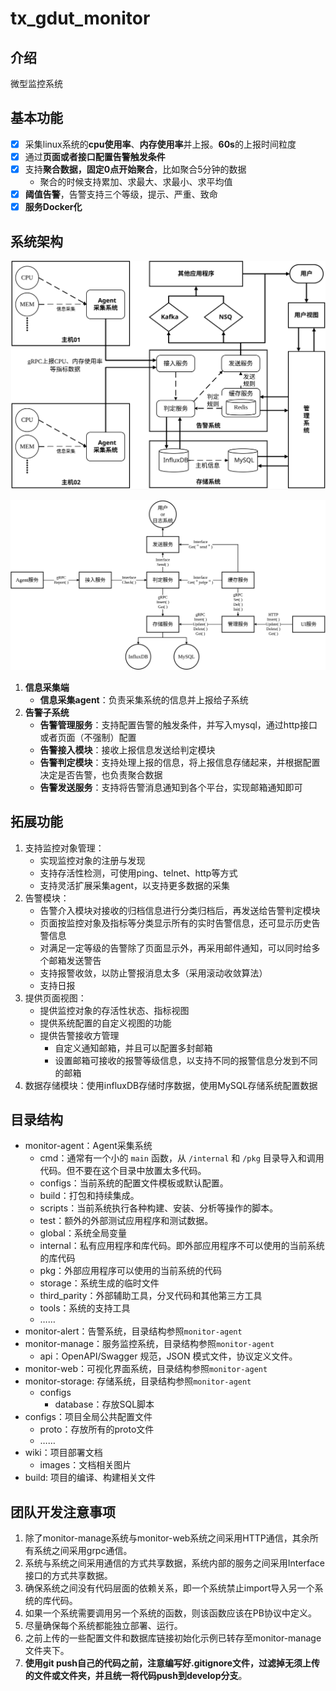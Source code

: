 # tx_gdut_monitor

## 介绍
微型监控系统

## 基本功能
- [x] 采集linux系统的**cpu使用率**、**内存使用率**并上报。**60s**的上报时间粒度 
- [x] 通过**页面或者接口配置告警触发条件**
- [x] 支持**聚合数据，固定0点开始聚合**，比如聚合5分钟的数据
    * 聚合的时候支持累加、求最大、求最小、求平均值
- [x] **阈值告警**，告警支持三个等级，提示、严重、致命
- [x] **服务Docker化**

## 系统架构

![系统架构](wiki/images/article.svg)

![API接口设计概要](wiki/images/flow.svg)

1. **信息采集端**
    * **信息采集agent**：负责采集系统的信息并上报给子系统
2. **告警子系统**
    * **告警管理服务**：支持配置告警的触发条件，并写入mysql，通过http接口或者页面（不强制）配置
    * **告警接入模块**：接收上报信息发送给判定模块
    * **告警判定模块**：支持处理上报的信息，将上报信息存储起来，并根据配置决定是否告警，也负责聚合数据
    * **告警发送服务**：支持将告警消息通知到各个平台，实现邮箱通知即可

## 拓展功能
1. 支持监控对象管理：
    * 实现监控对象的注册与发现
    * 支持存活性检测，可使用ping、telnet、http等方式
    * 支持灵活扩展采集agent，以支持更多数据的采集
2. 告警模块：
    * 告警介入模块对接收的归档信息进行分类归档后，再发送给告警判定模块
    * 页面按监控对象及指标等分类显示所有的实时告警信息，还可显示历史告警信息
    * 对满足一定等级的告警除了页面显示外，再采用邮件通知，可以同时给多个邮箱发送警告
    * 支持报警收敛，以防止警报消息太多（采用滚动收敛算法）
    * 支持日报
3. 提供页面视图：
    * 提供监控对象的存活性状态、指标视图
    * 提供系统配置的自定义视图的功能
    * 提供告警接收方管理
        * 自定义通知邮箱，并且可以配置多封邮箱
        * 设置邮箱可接收的报警等级信息，以支持不同的报警信息分发到不同的邮箱
4. 数据存储模块：使用influxDB存储时序数据，使用MySQL存储系统配置数据

## 目录结构
* monitor-agent：Agent采集系统
    * cmd：通常有一个小的 `main` 函数，从 `/internal` 和 `/pkg` 目录导入和调用代码。但不要在这个目录中放置太多代码。
    * configs：当前系统的配置文件模板或默认配置。
    * build：打包和持续集成。
    * scripts：当前系统执行各种构建、安装、分析等操作的脚本。
    * test：额外的外部测试应用程序和测试数据。
    * global：系统全局变量
    * internal：私有应用程序和库代码。即外部应用程序不可以使用的当前系统的库代码
    * pkg：外部应用程序可以使用的当前系统的代码
    * storage：系统生成的临时文件
    * third_parity：外部辅助工具，分叉代码和其他第三方工具
    * tools：系统的支持工具
    * ……
* monitor-alert：告警系统，目录结构参照`monitor-agent`
* monitor-manage：服务监控系统，目录结构参照`monitor-agent`
    * api：OpenAPI/Swagger 规范，JSON 模式文件，协议定义文件。
* monitor-web：可视化界面系统，目录结构参照`monitor-agent`
* monitor-storage: 存储系统，目录结构参照`monitor-agent`
    * configs
        * database：存放SQL脚本
* configs：项目全局公共配置文件
    * proto：存放所有的proto文件
    * ……
* wiki：项目部署文档
    * images：文档相关图片
* build: 项目的编译、构建相关文件

## 团队开发注意事项
1. 除了monitor-manage系统与monitor-web系统之间采用HTTP通信，其余所有系统之间采用grpc通信。
2. 系统与系统之间采用通信的方式共享数据，系统内部的服务之间采用Interface接口的方式共享数据。
3. 确保系统之间没有代码层面的依赖关系，即一个系统禁止import导入另一个系统的库代码。
4. 如果一个系统需要调用另一个系统的函数，则该函数应该在PB协议中定义。
5. 尽量确保每个系统都能独立部署、运行。
6. 之前上传的一些配置文件和数据库链接初始化示例已转存至monitor-manage文件夹下。
7. **使用git push自己的代码之前，注意编写好.gitignore文件，过滤掉无须上传的文件或文件夹，并且统一将代码push到develop分支**。